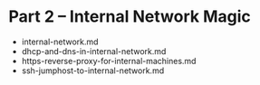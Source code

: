 Part 2 – Internal Network Magic
================================


- internal-network.md
- dhcp-and-dns-in-internal-network.md
- https-reverse-proxy-for-internal-machines.md
- ssh-jumphost-to-internal-network.md